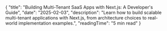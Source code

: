 {
  "title": "Building Multi-Tenant SaaS Apps with Next.js: A Developer's Guide",
  "date": "2025-02-03",
  "description": "Learn how to build scalable multi-tenant applications with Next.js, from architecture choices to real-world implementation examples.",
  "readingTime": "5 min read"
}
